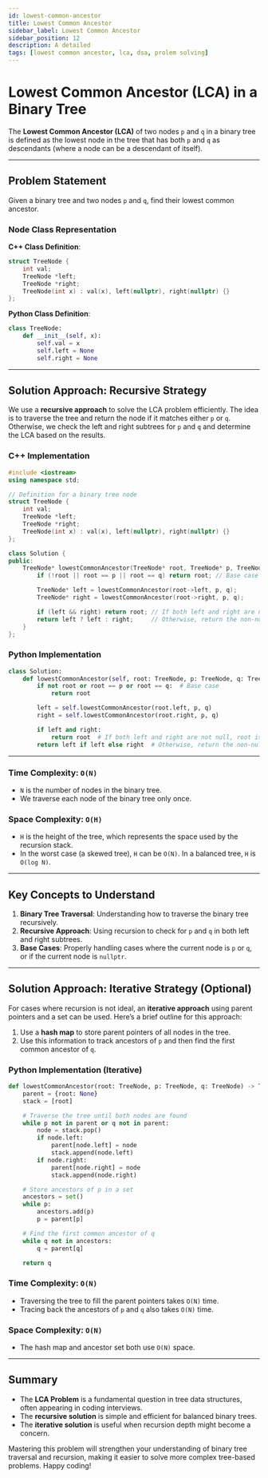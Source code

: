 ```yaml
---
id: lowest-common-ancestor
title: Lowest Common Ancestor
sidebar_label: Lowest Common Ancestor
sidebar_position: 12
description: A detailed 
tags: [lowest common ancestor, lca, dsa, prolem solving]
---
```


# Lowest Common Ancestor (LCA) in a Binary Tree

The **Lowest Common Ancestor (LCA)** of two nodes `p` and `q` in a binary tree is defined as the lowest node in the tree that has both `p` and `q` as descendants (where a node can be a descendant of itself).

---

## Problem Statement

Given a binary tree and two nodes `p` and `q`, find their lowest common ancestor.

### Node Class Representation

**C++ Class Definition**:

```cpp
struct TreeNode {
    int val;
    TreeNode *left;
    TreeNode *right;
    TreeNode(int x) : val(x), left(nullptr), right(nullptr) {}
};
```

**Python Class Definition**:

```python
class TreeNode:
    def __init__(self, x):
        self.val = x
        self.left = None
        self.right = None
```

---

## Solution Approach: Recursive Strategy

We use a **recursive approach** to solve the LCA problem efficiently. The idea is to traverse the tree and return the node if it matches either `p` or `q`. Otherwise, we check the left and right subtrees for `p` and `q` and determine the LCA based on the results.

### C++ Implementation

```cpp
#include <iostream>
using namespace std;

// Definition for a binary tree node
struct TreeNode {
    int val;
    TreeNode *left;
    TreeNode *right;
    TreeNode(int x) : val(x), left(nullptr), right(nullptr) {}
};

class Solution {
public:
    TreeNode* lowestCommonAncestor(TreeNode* root, TreeNode* p, TreeNode* q) {
        if (!root || root == p || root == q) return root; // Base case

        TreeNode* left = lowestCommonAncestor(root->left, p, q);
        TreeNode* right = lowestCommonAncestor(root->right, p, q);

        if (left && right) return root; // If both left and right are not null, root is the LCA
        return left ? left : right;     // Otherwise, return the non-null child
    }
};
```

### Python Implementation

```python
class Solution:
    def lowestCommonAncestor(self, root: TreeNode, p: TreeNode, q: TreeNode) -> TreeNode:
        if not root or root == p or root == q:  # Base case
            return root

        left = self.lowestCommonAncestor(root.left, p, q)
        right = self.lowestCommonAncestor(root.right, p, q)

        if left and right:
            return root  # If both left and right are not null, root is the LCA
        return left if left else right  # Otherwise, return the non-null child
```

---

### Time Complexity: `O(N)`

- `N` is the number of nodes in the binary tree.
- We traverse each node of the binary tree only once.

### Space Complexity: `O(H)`

- `H` is the height of the tree, which represents the space used by the recursion stack.
- In the worst case (a skewed tree), `H` can be `O(N)`. In a balanced tree, `H` is `O(log N)`.

---

## Key Concepts to Understand

1. **Binary Tree Traversal**: Understanding how to traverse the binary tree recursively.
2. **Recursive Approach**: Using recursion to check for `p` and `q` in both left and right subtrees.
3. **Base Cases**: Properly handling cases where the current node is `p` or `q`, or if the current node is `nullptr`.

---

## Solution Approach: Iterative Strategy (Optional)

For cases where recursion is not ideal, an **iterative approach** using parent pointers and a set can be used. Here’s a brief outline for this approach:

1. Use a **hash map** to store parent pointers of all nodes in the tree.
2. Use this information to track ancestors of `p` and then find the first common ancestor of `q`.

### Python Implementation (Iterative)

```python
def lowestCommonAncestor(root: TreeNode, p: TreeNode, q: TreeNode) -> TreeNode:
    parent = {root: None}
    stack = [root]

    # Traverse the tree until both nodes are found
    while p not in parent or q not in parent:
        node = stack.pop()
        if node.left:
            parent[node.left] = node
            stack.append(node.left)
        if node.right:
            parent[node.right] = node
            stack.append(node.right)

    # Store ancestors of p in a set
    ancestors = set()
    while p:
        ancestors.add(p)
        p = parent[p]

    # Find the first common ancestor of q
    while q not in ancestors:
        q = parent[q]

    return q
```

### Time Complexity: `O(N)`

- Traversing the tree to fill the parent pointers takes `O(N)` time.
- Tracing back the ancestors of `p` and `q` also takes `O(N)` time.

### Space Complexity: `O(N)`

- The hash map and ancestor set both use `O(N)` space.

---

## Summary

- The **LCA Problem** is a fundamental question in tree data structures, often appearing in coding interviews.
- The **recursive solution** is simple and efficient for balanced binary trees.
- The **iterative solution** is useful when recursion depth might become a concern.

Mastering this problem will strengthen your understanding of binary tree traversal and recursion, making it easier to solve more complex tree-based problems. Happy coding!

